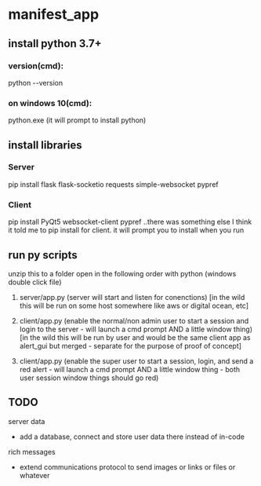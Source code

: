 # manifest_app

## install python 3.7+

### version(cmd):
python --version

### on windows 10(cmd):
python.exe
(it will prompt to install python)


## install libraries

### Server
pip install flask flask-socketio requests simple-websocket pypref

### Client
pip install PyQt5 websocket-client pypref
..there was something else I think it told me to pip install for client. it will prompt you to install when you run


## run py scripts
unzip this to a folder
open in the following order with python (windows double click file)

1. server/app.py
(server will start and listen for conenctions)
[in the wild this will be run on some host somewhere like aws or digital ocean, etc]

2. client/app.py
(enable the normal/non admin user to start a session and login to the server - will launch a cmd prompt AND a little window thing)
[in the wild this will be run by user and would be the same client app as alert_gui but merged - separate for the purpose of proof of concept]

3. client/app.py
(enable the super user to start a session, login, and send a red alert - will launch a cmd prompt AND a little window thing - both user session window things should go red)


## TODO
server data
- add a database, connect and store user data there instead of in-code

rich messages
- extend communications protocol to send images or links or files or whatever 